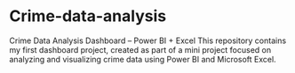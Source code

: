 # Crime-data-analysis
 Crime Data Analysis Dashboard – Power BI + Excel This repository contains my first dashboard project, created as part of a mini project focused on analyzing and visualizing crime data using Power BI and Microsoft Excel.  
